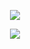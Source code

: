 <div align="center">

![](https://i.pinimg.com/1200x/f1/bd/b4/f1bdb4fa95ef7a7c90fa689c6fc83538.jpg)

![](https://komarev.com/ghpvc/?username=bitethebullett&color=d81e10&label=VIEWS&abbreviated=true) 


</div>
